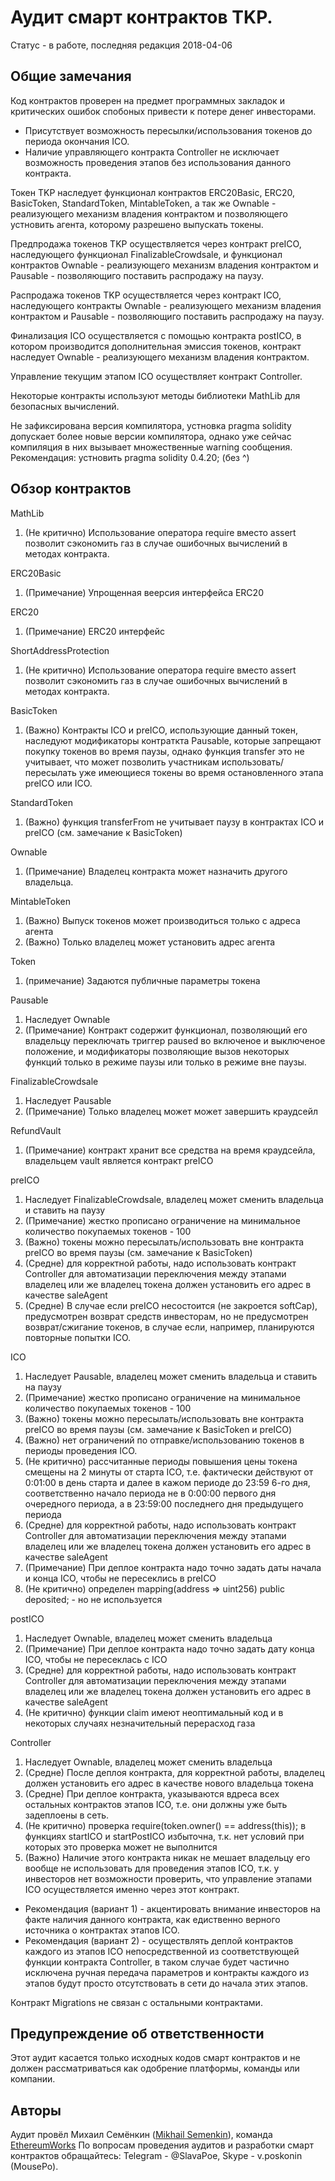 # Аудит смарт контрактов TKP.

Статус - в работе, последняя редакция 2018-04-06

## Общие замечания

Код контрактов проверен на предмет программных закладок и критических ошибок спобоных привести к потере денег инвесторами.
  
* Присутствует возможность пересылки/использования токенов до периода окончания ICO.
* Наличие управляющего контракта Controller не исключает возможность проведения этапов без использования данного контракта.

Токен TKP наследует функционал контрактов ERC20Basic, ERC20, BasicToken, StandardToken, MintableToken, а так же Ownable - реализующего механизм владения контрактом и позволяющего устновить агента, которому разрешено выпускать токены.

Предпродажа токенов TKP осуществляется через контракт preICO, наследующего функционал FinalizableCrowdsale, и функционал контрактов Ownable - реализующего механизм владения контрактом и Pausable - позволяющиго поставить распродажу на паузу.

Распродажа токенов TKP осуществляется через контракт ICO, наследующего контракты Ownable - реализующего механизм владения контрактом и Pausable - позволяющиго поставить распродажу на паузу.

Финализация ICO осуществляется с помощью контракта postICO, в котором производится дополнительная эмиссия токенов, контракт наследует Ownable - реализующего механизм владения контрактом.

Управление текущим этапом ICO осуществляет контракт Controller.

Некоторые контракты используют методы библиотеки MathLib для безопасных вычислений.

Не зафиксирована версия компилятора, устновка pragma solidity допускает более новые версии компилятора, однако уже сейчас компиляция в них вызывает множественные warning сообщения.
Рекомендация: устновить pragma solidity 0.4.20;  (без ^)

## Обзор контрактов

MathLib

1) (Не критично) Использование оператора require вместо assert позволит сэкономить газ в случае ошибочных вычислений в методах контракта.

ERC20Basic

1) (Примечание) Упрощенная веерсия интерфейса ERC20

ERC20

1) (Примечание) ERC20 интерфейс

ShortAddressProtection

1) (Не критично) Использование оператора require вместо assert позволит сэкономить газ в случае ошибочных вычислений в методах контракта.

BasicToken

1) (Важно) Контракты ICO и preICO, использующие данный токен, наследуют модификаторы контраткта Pausable, которые запрещают покупку токенов во время паузы, однако функция transfer это не учитывает, что может позволить участникам использовать/пересылать уже имеющиеся токены во время остановленного этапа preICO или ICO.   

StandardToken

1) (Важно) функция transferFrom не учитывает паузу в контрактах ICO и preICO (см. замечание к BasicToken)   

Ownable

1) (Примечание) Владелец контракта может назначить другого владельца.

MintableToken

1) (Важно) Выпуск токенов может производиться только с адреса агента
2) (Важно) Только владелец может установить адрес агента    

Token

1) (примечание) Задаются публичные параметры токена

Pausable

1) Наследует Ownable
2) (Примечание) Контракт содержит функционал, позволяющий его владельцу переключать триггер paused во включеное и выключеное положение, и модификаторы позволяющие вызов некоторых функций только в режиме паузы или только в режиме вне паузы.

FinalizableCrowdsale

1) Наследует Pausable
2) (Примечание) Только владелец может может завершить краудсейл

RefundVault

1) (Примечание) контракт хранит все средства на время краудсейла, владельцем vault является контракт preICO

preICO

1) Наследует FinalizableCrowdsale, владелец может сменить владельца и ставить на паузу
2) (Примечание) жестко прописано ограничение на минимальное количество покупаемых токенов - 100
3) (Важно) токены можно пересылать/использовать вне контракта preICO во время паузы (см. замечание к BasicToken)
4) (Средне) для корректной работы, надо использовать контракт Controller для автоматизации переключения между этапами владелец или же владелец токена должен установить его адрес в качестве saleAgent 
5) (Средне) В случае если preICO несостоится (не закроется softCap), предусмотрен возврат средств инвесторам, но не предусмотрен возврат/сжигание токенов, в случае если, например, планируются повторные попытки ICO.

ICO

1) Наследует Pausable, владелец может сменить владельца и ставить на паузу
2) (Примечание) жестко прописано ограничение на минимальное количество покупаемых токенов - 100
3) (Важно) токены можно пересылать/использовать вне контракта preICO во время паузы (см. замечание к BasicToken и preICO)
4) (Важно) нет ограничений по отправке/использованию токенов в периоды проведения ICO.
5) (Не критично) рассчитанные периоды повышения цены токена смещены на 2 минуты от старта ICO, т.е. фактически действуют от 0:01:00 в день старта и далее в кажом периоде до 23:59 6-го дня, соответственно начало периода не в 0:00:00 первого дня очередного периода, а в 23:59:00 последнего дня предыдущего периода 
4) (Средне) для корректной работы, надо использовать контракт Controller для автоматизации переключения между этапами владелец или же владелец токена должен установить его адрес в качестве saleAgent 
7) (Примечание) При деплое контракта надо точно задать даты начала и конца ICO, чтобы не пересеклись в preICO
8) (Не критично) определен mapping(address => uint256) public deposited; - но не используется

postICO

1) Наследует Ownable, владелец может сменить владельца
2) (Примечание) При деплое контракта надо точно задать дату конца ICO, чтобы не пересеклась c ICO
4) (Средне) для корректной работы, надо использовать контракт Controller для автоматизации переключения между этапами владелец или же владелец токена должен установить его адрес в качестве saleAgent 
4) (Не критично) функции claim имеют неоптимальный код и в некоторых случаях незначительный перерасход газа 

Controller

1) Наследует Ownable, владелец может сменить владельца
2) (Средне) После деплоя контракта, для корректной работы, владелец должен установить его адрес в качестве нового владельца токена
3) (Средне) При деплое контракта, указываются вдреса всех остальных контрактов этапов ICO, т.е. они должны уже быть задеплоены в сеть.
3) (Не критично) проверка require(token.owner() == address(this)); в функциях startICO и startPostICO избыточна, т.к. нет условий при которых это проверка может не выполнится 
4) (Важно) Наличие этого контракта никак не мешает владельцу его вообще не использовать для проведения этапов ICO, т.к. у инвесторов нет возможности проверить, что управление этапами ICO осуществляется именно через этот контракт.

* Рекомендация (вариант 1) - акцентировать внимание инвесторов на факте наличия данного контракта, как едиственно верного источника о контрактах этапов ICO.   
* Рекомендация (вариант 2) - осуществлять деплой контрактов каждого из этапов ICO непосредственной из соответствующей функции контракта Controller, в таком случае будет частично исключена ручная передача параметров и контракты каждого из этапов будут просто отсутствовать в сети до начала этих этапов.
 

Контракт Migrations не связан с остальными контрактами.

## Предупреждение об ответственности

Этот аудит касается только исходных кодов смарт контрактов и не должен рассматриваться как одобрение платформы, команды или компании.

## Авторы

Аудит провёл Михаил Семёнкин ([Mikhail Semenkin](https://t.me/krogla)), команда [EthereumWorks](https://github.com/EthereumWorks)
По вопросам проведения аудитов и разработки смарт контрактов обращайтесь: Telegram - @SlavaPoe, Skype - v.poskonin (MousePo).